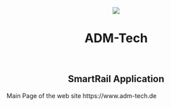 <div align="center">
  <img src="https://www.adm-tech.de/images/logoadm.png">
</div>
<div align="center">
  <h1>ADM-Tech</h1>
  <br/>
  <h2>SmartRail Application</h2>
</div>

<div>
    Main Page of the web site <a>https://www.adm-tech.de</a>
</div>
